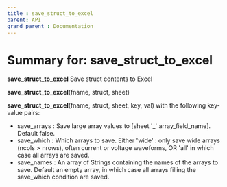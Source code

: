 ```yaml
---
title : save_struct_to_excel
parent: API
grand_parent : Documentation
---
```

# Summary for: **save_struct_to_excel**

**save_struct_to_excel** Save struct contents to Excel

**save_struct_to_excel**(fname, struct, sheet)

**save_struct_to_excel**(fname, struct, sheet, key, val) with the following
key-value pairs:
* save_arrays : Save large array values to [sheet '_'
array_field_name]. Default false.
* save_which : Which arrays to save. Either 'wide' : only save wide
arrays (ncols > nrows), often current or voltage waveforms, OR 'all' in
which case all arrays are saved.
* save_names : An array of Strings containing the names of the arrays
to save. Default an empty array, in which case all arrays filling the
save_which condition are saved.

